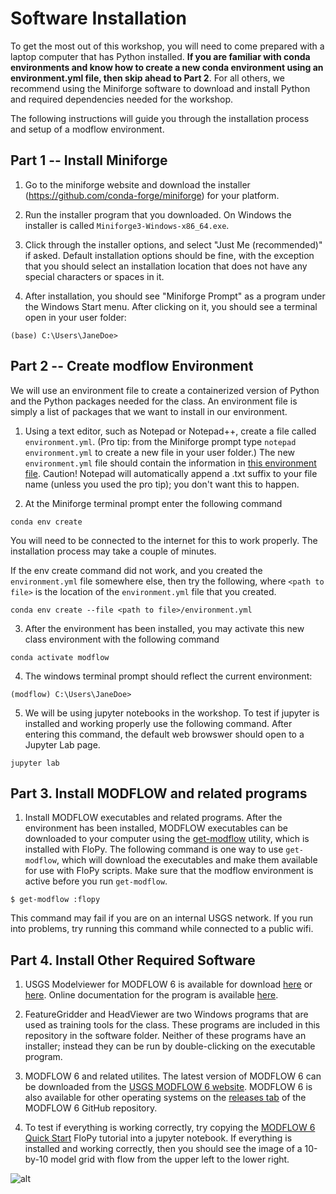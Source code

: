 # Software Installation
To get the most out of this workshop, you will need to come prepared with a laptop computer that has Python installed.  **If you are familiar with conda environments and know how to create a new conda environment using an environment.yml file, then skip ahead to Part 2**.  For all others, we recommend using the Miniforge software to download and install Python and required dependencies needed for the workshop.  

The following instructions will guide you through the installation process and setup of a modflow environment.

## Part 1 -- Install Miniforge
1. Go to the miniforge website and download the installer (https://github.com/conda-forge/miniforge) for your platform.

2. Run the installer program that you downloaded.  On Windows the installer is called `Miniforge3-Windows-x86_64.exe`.

3. Click through the installer options, and select "Just Me (recommended)" if asked.  Default installation options should be fine, with the exception that you should select an installation location that does not have any special characters or spaces in it.

4. After installation, you should see "Miniforge Prompt" as a program under the Windows Start menu.  After clicking on it, you should see a terminal open in your user folder:
```
(base) C:\Users\JaneDoe>
```

## Part 2 -- Create modflow Environment
We will use an environment file to create a containerized version of Python and the Python packages needed for the class.  An environment file is simply a list of packages that we want to install in our environment.

1. Using a text editor, such as Notepad or Notepad++, create a file called `environment.yml`. (Pro tip: from the Miniforge prompt type `notepad environment.yml` to create a new file in your user folder.) The new `environment.yml` file should contain the information in [this environment file](./environment.yml).  Caution!  Notepad will automatically append a .txt suffix to your file name (unless you used the pro tip); you don't want this to happen.

2.  At the Miniforge terminal prompt enter the following command
```
conda env create
```

You will need to be connected to the internet for this to work properly.  The installation process may take a couple of minutes.

If the env create command did not work, and you created the `environment.yml` file somewhere else, then try the following, where `<path to file>` is the location of the `environment.yml` file that you created.
```
conda env create --file <path to file>/environment.yml
```

3.  After the environment has been installed, you may activate this new class environment with the following command
```
conda activate modflow
```

4.  The windows terminal prompt should reflect the current environment:
```
(modflow) C:\Users\JaneDoe>
```

5.  We will be using jupyter notebooks in the workshop.  To test if jupyter is installed and working properly use the following command.  After entering this command, the default web browswer should open to a Jupyter Lab page.
```
jupyter lab
```

## Part 3.  Install MODFLOW and related programs

1.  Install MODFLOW executables and related programs.  After the environment has been installed, MODFLOW executables can be downloaded to your computer using the [get-modflow](https://github.com/modflowpy/flopy/blob/develop/docs/get_modflow.md) utility, which is installed with FloPy. The following command is one way to use `get-modflow`, which will download the executables and make them available for use with FloPy scripts.  Make sure that the modflow environment is active before you run `get-modflow`.

```
$ get-modflow :flopy 
```

This command may fail if you are on an internal USGS network.  If you run into problems, try running this command while connected to a public wifi.


## Part 4.  Install Other Required Software

1.  USGS Modelviewer for MODFLOW 6 is available for download [here](https://www.usgs.gov/software/model-viewer-program-three-dimensional-visualization-ground-water-model-results) or [here](https://github.com/MODFLOW-USGS/modelviewer-mf6/releases/tag/1.0.0).  Online documentation for the program is available [here](https://modelviewer-mf6.readthedocs.io/en/latest/).

2.  FeatureGridder and HeadViewer are two Windows programs that are used as training tools for the class.  These programs are included in this repository in the software folder.  Neither of these programs have an installer; instead they can be run by double-clicking on the executable program.

3.  MODFLOW 6 and related utilites.  The latest version of MODFLOW 6 can be downloaded from the [USGS MODFLOW 6 website](https://www.usgs.gov/software/modflow-6-usgs-modular-hydrologic-model).  MODFLOW 6 is also available for other operating systems on the [releases tab](https://github.com/MODFLOW-USGS/modflow6/releases) of the MODFLOW 6 GitHub repository.

4.  To test if everything is working correctly, try copying the [MODFLOW 6 Quick Start](https://github.com/modflowpy/flopy#modflow-6-quick-start) FloPy tutorial into a jupyter notebook.  If everything is installed and working correctly, then you should see the image of a 10-by-10 model grid with flow from the upper left to the lower right.

![alt](../images/flopy_results.png)

